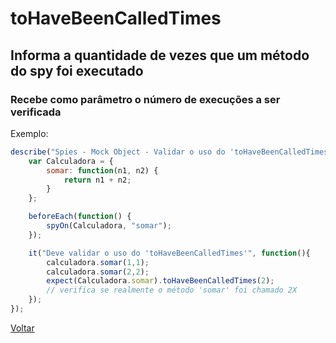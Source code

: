 # toHaveBeenCalledTimes
## Informa a quantidade de vezes que um método do spy foi executado
### Recebe como parâmetro o número de execuções a ser verificada

Exemplo:

```js
describe("Spies - Mock Object - Validar o uso do 'toHaveBeenCalledTimes'", function(){
    var Calculadora = {
        somar: function(n1, n2) {
            return n1 + n2;
        }
    };

    beforeEach(function() {
        spyOn(Calculadora, "somar");
    });

    it("Deve validar o uso do 'toHaveBeenCalledTimes'", function(){
        calculadora.somar(1,1);
        calculadora.somar(2,2);
        expect(Calculadora.somar).toHaveBeenCalledTimes(2); 
        // verifica se realmente o método 'somar' foi chamado 2X
    });
});
```

[Voltar](https://github.com/andresilveiraleite/jasmine_nodejs/blob/master/docs/spies/spies.md)  


